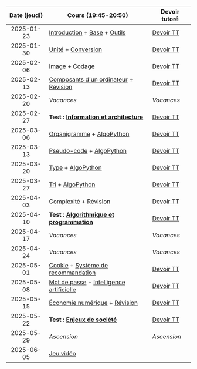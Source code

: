 | Date (jeudi) | Cours (19:45-20:50)                                                                             | Devoir tutoré                  |
| :----------: | ----------------------------------------------------------------------------------------------- | ------------------------------ |
|  2025-01-23  | [Introduction](/docs/1mb/intro) + [Base](/docs/1mb/info/base) + [Outils](/docs/1mb/info/outils) | [Devoir TT](/docs/1mb/info/tt) |
|  2025-01-30  | [Unité](/docs/1mb/info/unite) + [Conversion](/docs/1mb/info/conversion)                         | [Devoir TT](/docs/1mb/info/tt) |
|  2025-02-06  | [Image](/docs/1mb/info/image) + [Codage](/docs/1mb/info/codage)                                 | [Devoir TT](/docs/1mb/info/tt) |
|  2025-02-13  | [Composants d'un ordinateur](/docs/1mb/info/composant) + [Révision](/docs/1mb/info/revision)    | [Devoir TT](/docs/1mb/info/tt) |
|  2025-02-20  | _Vacances_                                                                                      | _Vacances_                     |
|  2025-02-27  | **Test : [Information et architecture](/docs/1mb/info)**                                        | [Devoir TT](/docs/1mb/info/tt) |
|  2025-03-06  | [Organigramme](/docs/1mb/algo/organigramme) + [AlgoPython](/docs/1mb/algo/algopython)           | [Devoir TT](/docs/1mb/algo/tt) |
|  2025-03-13  | [Pseudo-code](/docs/1mb/algo/pseudocode) + [AlgoPython](/docs/1mb/algo/algopython)              | [Devoir TT](/docs/1mb/algo/tt) |
|  2025-03-20  | [Type](/docs/1mb/algo/type) + [AlgoPython](/docs/1mb/algo/algopython)                           | [Devoir TT](/docs/1mb/algo/tt) |
|  2025-03-27  | [Tri](/docs/1mb/algo/tri) + [AlgoPython](/docs/1mb/algo/algopython)                             | [Devoir TT](/docs/1mb/algo/tt) |
|  2025-04-03  | [Complexité](/docs/1mb/algo/complexite) + [Révision](/docs/1mb/algo/revision)                   | [Devoir TT](/docs/1mb/algo/tt) |
|  2025-04-10  | **Test : [Algorithmique et programmation](/docs/1mb/algo)**                                     | [Devoir TT](/docs/1mb/algo/tt) |
|  2025-04-17  | _Vacances_                                                                                      | _Vacances_                     |
|  2025-04-24  | _Vacances_                                                                                      | _Vacances_                     |
|  2025-05-01  | [Cookie](/docs/1mb/enje/cookie) + [Système de recommandation](/docs/1mb/enje/recommandation)    | [Devoir TT](/docs/1mb/enje/tt) |
|  2025-05-08  | [Mot de passe](/docs/1mb/enje/mot-de-passe) + [Intelligence artificielle](/docs/1mb/enje/ia)    | [Devoir TT](/docs/1mb/enje/tt) |
|  2025-05-15  | [Économie numérique](/docs/1mb/enje/economie) + [Révision](/docs/1mb/enje/revision)             | [Devoir TT](/docs/1mb/enje/tt) |
|  2025-05-22  | **Test : [Enjeux de société](/docs/1mb/enje)**                                                  | [Devoir TT](/docs/1mb/enje/tt) |
|  2025-05-29  | _Ascension_                                                                                     | _Ascension_                    |
|  2025-06-05  | [Jeu vidéo](/docs/1mb/enje/jeu-video)                                                           |                                |
